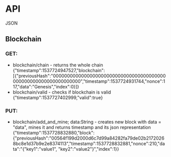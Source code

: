 # API
JSON

## Blockchain
### GET:
* blockchain/chain - returns the whole chain
{"timestamp":1537724947527,"blockchain":[{"previousHash":"0000000000000000000000000000000000000000000000000000000000000000","timestamp":1537724931744,"nonce":117,"data":"Genesis","index":0}]}
* blockchain/valid - checks if blockchain is valid
{"timestamp":1537727402999,"valid":true}

### PUT:
* blockchain/add_and_mine; data:String - creates new block with data = "data", mines it and returns timestamp and its json representation
{"timestamp":1537728832880,"block":{"previousHash":"00564f199d2000d6c7d99a84282fa79de02b21720268bc8e1d37b9e2e8374113","timestamp":1537728832881,"nonce":210,"data":"{\"key1\":\"value1\", \"key2\":\"value2\"}","index":1}}